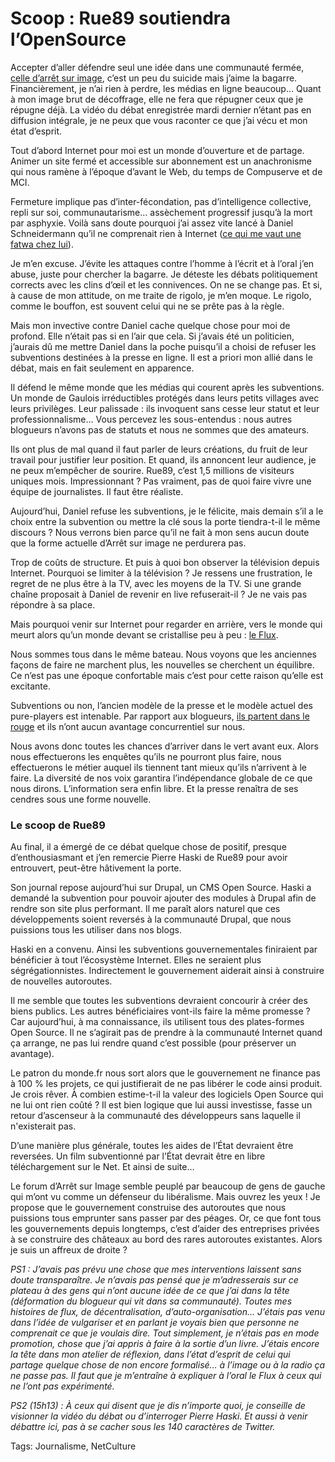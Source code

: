 # Scoop : Rue89 soutiendra l&#8217;OpenSource

Accepter d’aller défendre seul une idée dans une communauté fermée, [celle d’arrêt sur image](http://www.arretsurimages.net/), c’est un peu du suicide mais j’aime la bagarre. Financièrement, je n’ai rien à perdre, les médias en ligne beaucoup… Quant à mon image brut de décoffrage, elle ne fera que répugner ceux que je répugne déjà. La vidéo du débat enregistrée mardi dernier n’étant pas en diffusion intégrale, je ne peux que vous raconter ce que j’ai vécu et mon état d’esprit.

Tout d’abord Internet pour moi est un monde d’ouverture et de partage. Animer un site fermé et accessible sur abonnement est un anachronisme qui nous ramène à l’époque d’avant le Web, du temps de Compuserve et de MCI.

Fermeture implique pas d’inter-fécondation, pas d’intelligence collective, repli sur soi, communautarisme… assèchement progressif jusqu’à la mort par asphyxie. Voilà sans doute pourquoi j’ai assez vite lancé à Daniel Schneidermann qu’il ne comprenait rien à Internet ([ce qui me vaut une fatwa chez lui](http://www.arretsurimages.net/forum/read.php?5,1034804)).

Je m’en excuse. J’évite les attaques contre l’homme à l’écrit et à l’oral j’en abuse, juste pour chercher la bagarre. Je déteste les débats politiquement corrects avec les clins d’œil et les connivences. On ne se change pas. Et si, à cause de mon attitude, on me traite de rigolo, je m’en moque. Le rigolo, comme le bouffon, est souvent celui qui ne se prête pas à la règle.

Mais mon invective contre Daniel cache quelque chose pour moi de profond. Elle n’était pas si en l’air que cela. Si j’avais été un politicien, j’aurais dû me mettre Daniel dans la poche puisqu’il a choisi de refuser les subventions destinées à la presse en ligne. Il est a priori mon allié dans le débat, mais en fait seulement en apparence.

Il défend le même monde que les médias qui courent après les subventions. Un monde de Gaulois irréductibles protégés dans leurs petits villages avec leurs privilèges. Leur palissade : ils invoquent sans cesse leur statut et leur professionnalisme… Vous percevez les sous-entendus : nous autres blogueurs n’avons pas de statuts et nous ne sommes que des amateurs.

Ils ont plus de mal quand il faut parler de leurs créations, du fruit de leur travail pour justifier leur position. Et quand, ils annoncent leur audience, je ne peux m’empêcher de sourire. Rue89, c’est 1,5 millions de visiteurs uniques mois. Impressionnant ? Pas vraiment, pas de quoi faire vivre une équipe de journalistes. Il faut être réaliste.

Aujourd’hui, Daniel refuse les subventions, je le félicite, mais demain s’il a le choix entre la subvention ou mettre la clé sous la porte tiendra-t-il le même discours ? Nous verrons bien parce qu’il ne fait à mon sens aucun doute que la forme actuelle d’Arrêt sur image ne perdurera pas.

Trop de coûts de structure. Et puis à quoi bon observer la télévision depuis Internet. Pourquoi se limiter à la télévision ? Je ressens une frustration, le regret de ne plus être à la TV, avec les moyens de la TV. Si une grande chaîne proposait à Daniel de revenir en live refuserait-il ? Je ne vais pas répondre à sa place.

Mais pourquoi venir sur Internet pour regarder en arrière, vers le monde qui meurt alors qu’un monde devant se cristallise peu à peu : [le Flux](/2010/01/04/lalternative-nomade-partie-1/).

Nous sommes tous dans le même bateau. Nous voyons que les anciennes façons de faire ne marchent plus, les nouvelles se cherchent un équilibre. Ce n’est pas une époque confortable mais c’est pour cette raison qu’elle est excitante.

Subventions ou non, l’ancien modèle de la presse et le modèle actuel des pure-players est intenable. Par rapport aux blogueurs, [ils partent dans le rouge](/2010/01/07/blogueur-gagne-journaliste/) et ils n’ont aucun avantage concurrentiel sur nous.

Nous avons donc toutes les chances d’arriver dans le vert avant eux. Alors nous effectuerons les enquêtes qu’ils ne pourront plus faire, nous effectuerons le métier auquel ils tiennent tant mieux qu’ils n’arrivent à le faire. La diversité de nos voix garantira l’indépendance globale de ce que nous dirons. L’information sera enfin libre. Et la presse renaîtra de ses cendres sous une forme nouvelle.

### Le scoop de Rue89

Au final, il a émergé de ce débat quelque chose de positif, presque d’enthousiasmant et j’en remercie Pierre Haski de Rue89 pour avoir entrouvert, peut-être hâtivement la porte.

Son journal repose aujourd’hui sur Drupal, un CMS Open Source. Haski a demandé la subvention pour pouvoir ajouter des modules à Drupal afin de rendre son site plus performant. Il me paraît alors naturel que ces développements soient reversés à la communauté Drupal, que nous puissions tous les utiliser dans nos blogs.

Haski en a convenu. Ainsi les subventions gouvernementales finiraient par bénéficier à tout l’écosystème Internet. Elles ne seraient plus ségrégationnistes. Indirectement le gouvernement aiderait ainsi à construire de nouvelles autoroutes.

Il me semble que toutes les subventions devraient concourir à créer des biens publics. Les autres bénéficiaires vont-ils faire la même promesse ? Car aujourd’hui, à ma connaissance, ils utilisent tous des plates-formes Open Source. Il ne s’agirait pas de prendre à la communauté Internet quand ça arrange, ne pas lui rendre quand c’est possible (pour préserver un avantage).

Le patron du monde.fr nous sort alors que le gouvernement ne finance pas à 100 % les projets, ce qui justifierait de ne pas libérer le code ainsi produit. Je crois rêver. À combien estime-t-il la valeur des logiciels Open Source qui ne lui ont rien coûté ? Il est bien logique que lui aussi investisse, fasse un retour d’ascenseur à la communauté des développeurs sans laquelle il n'existerait pas.

D’une manière plus générale, toutes les aides de l’État devraient être reversées. Un film subventionné par l’État devrait être en libre téléchargement sur le Net. Et ainsi de suite…

Le forum d’Arrêt sur Image semble peuplé par beaucoup de gens de gauche qui m’ont vu comme un défenseur du libéralisme. Mais ouvrez les yeux ! Je propose que le gouvernement construise des autoroutes que nous puissions tous emprunter sans passer par des péages. Or, ce que font tous les gouvernements depuis longtemps, c’est d’aider des entreprises privées à se construire des châteaux au bord des rares autoroutes existantes. Alors je suis un affreux de droite ?

*PS1 : J’avais pas prévu une chose que mes interventions laissent sans doute transparaître. Je n’avais pas pensé que je m’adresserais sur ce plateau à des gens qui n’ont aucune idée de ce que j’ai dans la tête (déformation du blogueur qui vit dans sa communauté). Toutes mes histoires de flux, de décentralisation, d’auto-organisation… J’étais pas venu dans l’idée de vulgariser et en parlant je voyais bien que personne ne comprenait ce que je voulais dire. Tout simplement, je n’étais pas en mode promotion, chose que j’ai appris à faire à la sortie d’un livre. J’étais encore la tête dans mon atelier de réflexion, dans l’état d’esprit de celui qui partage quelque chose de non encore formalisé… à l’image ou à la radio ça ne passe pas. Il faut que je m’entraîne à expliquer à l’oral le Flux à ceux qui ne l’ont pas expérimenté.*

*PS2 (15h13) : À ceux qui disent que je dis n’importe quoi, je conseille de visionner la vidéo du débat ou d’interroger Pierre Haski. Et aussi à venir débattre ici, pas à se cacher sous les 140 caractères de Twitter.*

Tags: Journalisme, NetCulture